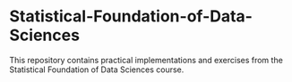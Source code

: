 # Statistical-Foundation-of-Data-Sciences
This repository contains practical implementations and exercises from the Statistical Foundation of Data Sciences course.
